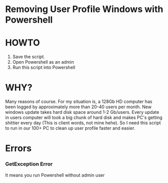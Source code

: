 # Removing User Profile Windows with Powershell

<h1> HOWTO </h1>
<ol>
	<li>Save the script.</li>
	<li>Open Powershell as an admin</li>
	<li>Run this script into Powershell</li>
</ol>

<h1>WHY?</h1>
<p>Many reasons of course. For my situation is, a 128Gb HD computer has been logged by approximately more than 20-40 users per month. New windows update takes hard disk space around 1-2 Gb/users. Every update in users computer will took a big chunk of hard disk and makes PC's getting shittier every day (This is client words, not mine hehe). So I need this script to run in our 100+ PC to clean up user profile faster and easier.</p>

<h1>Errors</h1>

<h3>GetException Error</h3>
<p>It means you run Powershell without admin user</p>

